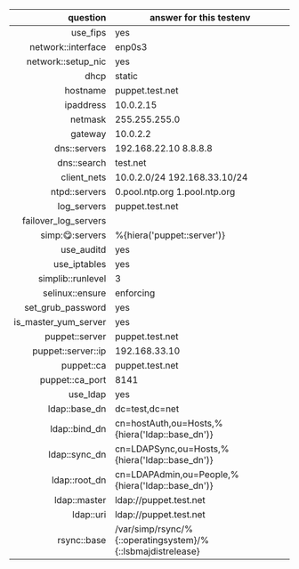 | question | answer for this testenv |
| -------: | ------------------- |
| use_fips | yes |
| network::interface | enp0s3 |
| network::setup_nic | yes |
| dhcp | static |
| hostname | puppet.test.net |
| ipaddress | 10.0.2.15 |
| netmask | 255.255.255.0 |
| gateway | 10.0.2.2 |
| dns::servers | 192.168.22.10 8.8.8.8 |
| dns::search | test.net |
| client_nets | 10.0.2.0/24 192.168.33.10/24 |
| ntpd::servers | 0.pool.ntp.org 1.pool.ntp.org |
| log_servers | puppet.test.net |
| failover_log_servers |  |
| simp::yum::servers | %{hiera('puppet::server')} |
| use_auditd | yes |
| use_iptables | yes |
| simplib::runlevel | 3 |
| selinux::ensure | enforcing |
| set_grub_password | yes |
| is_master_yum_server | yes |
| puppet::server | puppet.test.net |
| puppet::server::ip | 192.168.33.10 |
| puppet::ca | puppet.test.net |
| puppet::ca_port | 8141 |
| use_ldap | yes |
| ldap::base_dn | dc=test,dc=net |
| ldap::bind_dn | cn=hostAuth,ou=Hosts,%{hiera('ldap::base_dn')} |
| ldap::sync_dn | cn=LDAPSync,ou=Hosts,%{hiera('ldap::base_dn')} |
| ldap::root_dn | cn=LDAPAdmin,ou=People,%{hiera('ldap::base_dn')} |
| ldap::master | ldap://puppet.test.net |
| ldap::uri | ldap://puppet.test.net |
| rsync::base | /var/simp/rsync/%{::operatingsystem}/%{::lsbmajdistrelease} |
